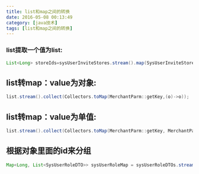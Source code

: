 ```yaml
---
title: list和map之间的转换
date: 2016-05-08 00:13:49
category: [java技术]
tags: [list和map之间的转换]
---
```


### list提取一个值为list:

```java
List<Long> storeIds=sysUserInviteStores.stream().map(SysUserInviteStore::getStoreId).collect(Collectors.toList());
```

## list转map：value为对象:

```java
list.stream().collect(Collectors.toMap(MerchantParm::getKey,(o)->o));
```

## list转map：value为单值:

```java
list.stream().collect(Collectors.toMap(MerchantParm::getKey, MerchantParm::getVal));
```

## 根据对象里面的id来分组

```java
Map<Long, List<SysUserRoleDTO>> sysUserRoleMap = sysUserRoleDTOs.stream().collect(Collectors.groupingBy(SysUserRoleDTO::getStoreId));
```
